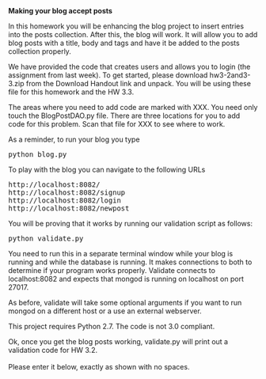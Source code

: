 <div><b>Making your blog accept posts</b><p>In this homework you will be enhancing the blog project to insert entries into the posts collection. After this, the blog will work. It will allow you to add blog posts with a title, body and tags and have it be added to the posts collection properly.
</p><p>We have provided the code that creates users and allows you to login (the assignment from last week). To get started, please download hw3-2and3-3.zip from the Download Handout link and unpack. You will be using these file for this homework and the HW 3.3.
</p><p>
The areas where you need to add code are marked with XXX.  You need only touch the BlogPostDAO.py file.  There are three locations for you to add code for this problem. Scan that file for XXX to see where to work.
</p>
As a reminder, to run your blog you type<br><pre>python blog.py
</pre>
To play with the blog you can navigate to the following URLs<br><pre>http://localhost:8082/
http://localhost:8082/signup
http://localhost:8082/login
http://localhost:8082/newpost
</pre>
You will be proving that it works by running our validation script as follows:
<br><pre>python validate.py
</pre>
<p>
You need to run this in a separate terminal window while your blog is running and while the database is running. It makes connections to both to determine if your program works properly. Validate connects to localhost:8082 and expects that mongod is running on localhost on port 27017.
</p><p>
As before, validate will take some optional arguments if you want to run mongod on a different host or a use an external webserver.
</p><p>
This project requires Python 2.7. The code is not 3.0 compliant.
</p><p>
Ok, once you get the blog posts working, validate.py will print out a validation code for HW 3.2. <br><br>Please enter it below, exactly as shown with no spaces.
</p>
</div>
